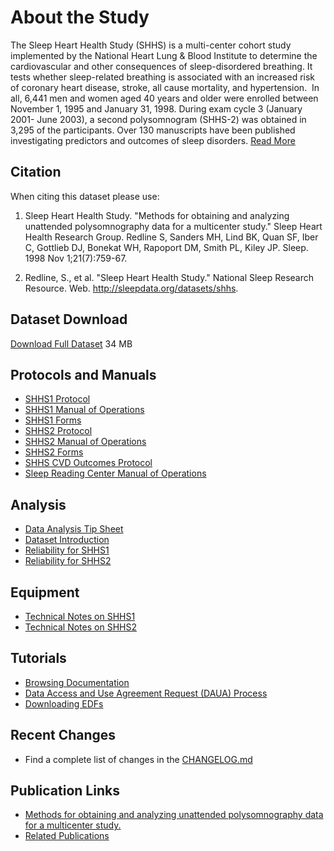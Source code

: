 # About the Study

The Sleep Heart Health Study (SHHS) is a multi-center cohort study implemented by the National Heart Lung & Blood Institute to determine the cardiovascular and other consequences of sleep-disordered breathing. It tests whether sleep-related breathing is associated with an increased risk of coronary heart disease, stroke, all cause mortality, and hypertension.  In all, 6,441 men and women aged 40 years and older were enrolled between November 1, 1995 and January 31, 1998. During exam cycle 3 (January 2001- June 2003), a second polysomnogram (SHHS-2) was obtained in 3,295 of the participants. Over 130 manuscripts have been published investigating predictors and outcomes of sleep disorders. [Read More](:pages_path:/full-description.md)

## Citation

When citing this dataset please use:

1. Sleep Heart Health Study. "Methods for obtaining and analyzing unattended polysomnography data for a multicenter study." Sleep Heart Health Research Group. Redline S, Sanders MH, Lind BK, Quan SF, Iber C, Gottlieb DJ, Bonekat WH, Rapoport DM, Smith PL, Kiley JP. Sleep. 1998 Nov 1;21(7):759-67.

2. Redline, S., et al. "Sleep Heart Health Study." National Sleep Research Resource. Web. http://sleepdata.org/datasets/shhs.

## Dataset Download

<a href=":files_path:/datasets" class="btn btn-success btn-lg">Download Full Dataset</a> 34 MB

## Protocols and Manuals

- [SHHS1 Protocol](:images_path:/pdfs/SHHS1_Protocol.pdf)
- [SHHS1 Manual of Operations](:images_path:/pdfs/SHHS1_Manual_of_Operations.pdf)
- [SHHS1 Forms](:files_path:/forms/shhs1)
- [SHHS2 Protocol](:images_path:/pdfs/SHHS2_Protocol.pdf)
- [SHHS2 Manual of Operations](:images_path:/pdfs/SHHS2_Manual_of_Operations.pdf)
- [SHHS2 Forms](:files_path:/forms/shhs2)
- [SHHS CVD Outcomes Protocol](:images_path:/pdfs/SHHS_CVD_Outcomes_Protocol.pdf)
- [Sleep Reading Center Manual of Operations](:pages_path:/mop/6-00-mop-toc.md)

## Analysis

- [Data Analysis Tip Sheet](:pages_path:/3-data-analysis-tip-sheet.md)
- [Dataset Introduction](:pages_path:/3-dataset-introduction.md)
- [Reliability for SHHS1](:pages_path:/3-reliability-shhs1.md)
- [Reliability for SHHS2](:pages_path:/3-reliability-shhs2.md)

## Equipment

- [Technical Notes on SHHS1](:pages_path:/4-equipment-shhs1.md)
- [Technical Notes on SHHS2](:pages_path:/4-equipment-shhs2.md)

## Tutorials

- [Browsing Documentation](:pages_path:/tutorials/browsing-documentation.md)
- [Data Access and Use Agreement Request (DAUA) Process](:pages_path:/tutorials/daua-process.md)
- [Downloading EDFs](:pages_path:/tutorials/downloading-edfs.md)

## Recent Changes

- Find a complete list of changes in the [CHANGELOG.md](:pages_path:/CHANGELOG.md)

## Publication Links

- [Methods for obtaining and analyzing unattended polysomnography data for a multicenter study.](http://www.ncbi.nlm.nih.gov/pubmed/11300121)
- [Related Publications](:pages_path:/PUBLICATIONS.md)
